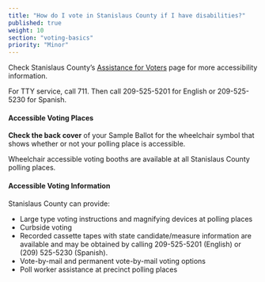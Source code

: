 ```yaml
---
title: "How do I vote in Stanislaus County if I have disabilities?"
published: true
weight: 10
section: "voting-basics"
priority: "Minor"
---
```


Check Stanislaus County’s [Assistance for Voters](http://stanvote.com/assist-voter.shtm) page for more accessibility information. 

For TTY service, call 711. Then call 209-525-5201 for English or 209-525-5230 for Spanish.

#### Accessible Voting Places  

**Check the back cover** of your Sample Ballot for the wheelchair symbol that shows whether or not your polling place is accessible.

Wheelchair accessible voting booths are available at all Stanislaus County polling places. 

#### Accessible Voting Information 

Stanislaus County can provide:  
- Large type voting instructions and magnifying devices at polling places 
- Curbside voting 
- Recorded cassette tapes with state candidate/measure information are available and may be obtained by calling 209-525-5201 (English) or (209) 525-5230 (Spanish).  
- Vote-by-mail and permanent vote-by-mail voting options  
- Poll worker assistance at precinct polling places  
